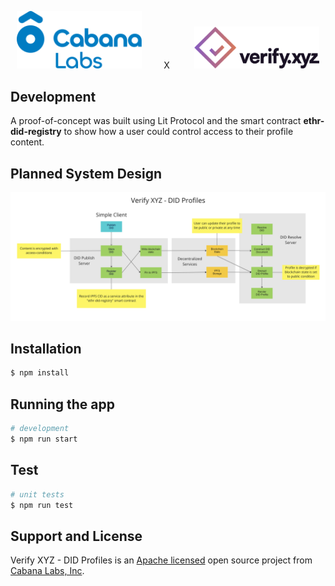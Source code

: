 

<p align="center">
  <a href="https://cabanalabs.com" target="blank"><img src="https://github.com/verify-xyz/did-profiles/raw/main/assets/cabana_logo.svg" width="200" alt="Cabana Labs, Inc Logo" /></a>
<span>&nbsp;&nbsp;&nbsp;&nbsp;&nbsp;&nbsp;&nbsp;&nbsp;X&nbsp;&nbsp;&nbsp;&nbsp;&nbsp;&nbsp;&nbsp;&nbsp;&nbsp;</span>
  <a href="https://cabanalabs.com" target="blank"><img src="https://github.com/verify-xyz/did-profiles/raw/main/assets/verify_logo.png" width="200" alt="Verify XYZ Logo" /></a>
</p>


## Development

A proof-of-concept was built using Lit Protocol and the smart contract **ethr-did-registry** to show how a user could control access to their profile content.

## Planned System Design

<p align="center">
  <img src="https://github.com/verify-xyz/did-profiles/raw/main/assets/schematic.png" width="900" alt="Cabana Labs, Inc Logo" />
</p>

## Installation

```bash
$ npm install
```

## Running the app

```bash
# development
$ npm run start


```

## Test

```bash
# unit tests
$ npm run test


```

## Support and License

Verify XYZ - DID Profiles is an [Apache licensed](LICENSE) open source project from [Cabana Labs, Inc](https://cabanalabs.com).

